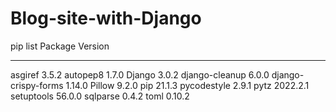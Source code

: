 # Blog-site-with-Django


pip list
Package             Version
------------------- --------
asgiref             3.5.2
autopep8            1.7.0
Django              3.0.2
django-cleanup      6.0.0
django-crispy-forms 1.14.0
Pillow              9.2.0
pip                 21.1.3
pycodestyle         2.9.1
pytz                2022.2.1
setuptools          56.0.0
sqlparse            0.4.2
toml                0.10.2
